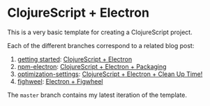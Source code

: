 # ClojureScript + Electron

This is a very basic template for creating a ClojureScript project.

Each of the different branches correspond to a related blog post:

1. [getting started](https://github.com/owensd/electron-blog-post-sample/tree/getting-started): [ClojureScript + Electron](https://owensd.io/2017/02/06/clojurescript-electron/)
2. [npm-electron](https://github.com/owensd/electron-blog-post-sample/tree/npm-electron): [ClojureScript + Electron + Packaging](https://owensd.io/2017/02/08/clojurescript-electron-packaging/)
3. [optimization-settings](https://github.com/owensd/electron-blog-post-sample/tree/optimization-settings): [ClojureScript + Electron + Clean Up Time!](https://owensd.io/2017/02/10/clojurescript-electron-clean-up-time/)
4. [fighweel](https://github.com/owensd/electron-blog-post-sample/tree/figwheel): [Electron + Figwheel](https://owensd.io/2017/02/14/electron-figwheel-support/)

The `master` branch contains my latest iteration of the template.
